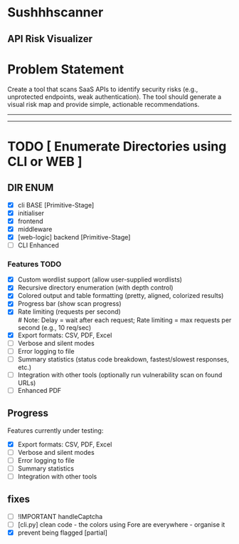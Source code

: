 # Sushhhscanner
## API Risk Visualizer

# Problem Statement
Create a tool that scans SaaS APIs to identify security risks (e.g., unprotected endpoints, weak authentication). The tool should generate a visual risk map and provide simple, actionable recommendations.

----------
----------

# TODO [ Enumerate Directories using CLI or WEB ]

## DIR ENUM 
   
- [x] cli BASE [Primitive-Stage]
- [x] initialiser
- [x] frontend
- [x] middleware 
- [x] [web-logic] backend [Primitive-Stage]
- [ ] CLI Enhanced

### Features TODO
- [x] Custom wordlist support (allow user-supplied wordlists)
- [x] Recursive directory enumeration (with depth control)
- [x] Colored output and table formatting (pretty, aligned, colorized results)
- [x] Progress bar (show scan progress)
- [x] Rate limiting (requests per second)  
      # Note: Delay = wait after each request; Rate limiting = max requests per second (e.g., 10 req/sec)
- [x] Export formats: CSV, PDF, Excel
- [ ] Verbose and silent modes
- [ ] Error logging to file
- [ ] Summary statistics (status code breakdown, fastest/slowest responses, etc.)
- [ ] Integration with other tools (optionally run vulnerability scan on found URLs)
- [ ] Enhanced PDF

## Progress
Features currently under testing:
- [x] Export formats: CSV, PDF, Excel
- [ ] Verbose and silent modes
- [ ] Error logging to file
- [ ] Summary statistics
- [ ] Integration with other tools

## fixes

- [ ] !IMPORTANT handleCaptcha
- [ ] [cli.py] clean code - the colors using Fore are everywhere - organise it
- [X] prevent being flagged [partial]
